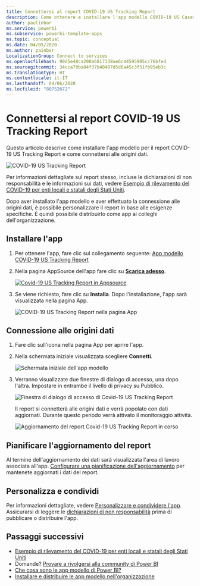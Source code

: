 ```yaml
---
title: Connettersi al report COVID-19 US Tracking Report
description: Come ottenere e installare l'app modello COVID-19 US Cases e come connettersi ai dati.
author: paulinbar
ms.service: powerbi
ms.subservice: powerbi-template-apps
ms.topic: conceptual
ms.date: 04/05/2020
ms.author: painbar
LocalizationGroup: Connect to services
ms.openlocfilehash: 90d5e48ca200a6817338ae6c44595905cc76bfed
ms.sourcegitcommit: 34cca70ba84f37b48407d5d8a45c3f51fb95eb3c
ms.translationtype: HT
ms.contentlocale: it-IT
ms.lasthandoff: 04/06/2020
ms.locfileid: "80752672"
---
```

# <a name="connect-to-the-covid-19-us-tracking-report"></a>Connettersi al report COVID-19 US Tracking Report
Questo articolo descrive come installare l'app modello per il report COVID-19 US Tracking Report e come connettersi alle origini dati.

![COVID-19 US Tracking Report](media/service-connect-to-covid-19-tracking/service-covid-19-us-tracking-report-title-screen.png)

Per informazioni dettagliate sul report stesso, incluse le dichiarazioni di non responsabilità e le informazioni sui dati, vedere [Esempio di rilevamento del COVID-19 per enti locali e statali degli Stati Uniti](../create-reports/sample-covid-19-us.md).

Dopo aver installato l'app modello e aver effettuato la connessione alle origini dati, è possibile personalizzare il report in base alle esigenze specifiche. È quindi possibile distribuirlo come app ai colleghi dell'organizzazione.

## <a name="install-the-app"></a>Installare l'app

1. Per ottenere l'app, fare clic sul collegamento seguente: [App modello COVID-19 US Tracking Report](https://appsource.microsoft.com/en-us/product/power-bi/pbi-contentpacks.covid19ms)

1. Nella pagina AppSource dell'app fare clic su [**Scarica adesso**](https://appsource.microsoft.com/en-us/product/power-bi/pbi-contentpacks.covid19ms).

    [![Covid-19 US Tracking Report in Appsource](media/service-connect-to-covid-19-tracking/service-covid-19-us-tracking-report-appsource-icon.png)](https://appsource.microsoft.com/en-us/product/power-bi/pbi-contentpacks.covid19ms)

1. Se viene richiesto, fare clic su **Installa**. Dopo l'installazione, l'app sarà visualizzata nella pagina App.

   ![COVID-19 US Tracking Report nella pagina App](media/service-connect-to-covid-19-tracking/service-covid-19-us-tracking-report-apps-page-icon.png)

## <a name="connect-to-data-sources"></a>Connessione alle origini dati

1. Fare clic sull'icona nella pagina App per aprire l'app.

1. Nella schermata iniziale visualizzata scegliere **Connetti**.

   ![Schermata iniziale dell'app modello](media/service-connect-to-covid-19-tracking/service-covid-19-us-tracking-report-splash-screen.png)

1. Verranno visualizzate due finestre di dialogo di accesso, una dopo l'altra. Impostare in entrambe il livello di privacy su Pubblico.

   ![Finestra di dialogo di accesso di Covid-19 US Tracking Report](media/service-connect-to-covid-19-tracking/service-covid-19-us-tracking-report-signin-dialog.png)

   Il report si connetterà alle origini dati e verrà popolato con dati aggiornati. Durante questo periodo verrà attivato il monitoraggio attività.

   ![Aggiornamento del report Covid-19 US Tracking Report in corso](media/service-connect-to-covid-19-tracking/service-covid-19-us-tracking-report-refresh-monitor.png)

## <a name="schedule-report-refresh"></a>Pianificare l'aggiornamento del report

Al termine dell'aggiornamento dei dati sarà visualizzata l'area di lavoro associata all'app. [Configurare una pianificazione dell'aggiornamento](../refresh-scheduled-refresh.md) per mantenete aggiornati i dati del report.

## <a name="customize-and-share"></a>Personalizza e condividi

Per informazioni dettagliate, vedere [Personalizzare e condividere l'app](../service-template-apps-install-distribute.md#customize-and-share-the-app). Assicurarsi di leggere le [dichiarazioni di non responsabilità](../create-reports/sample-covid-19-us.md#disclaimers) prima di pubblicare o distribuire l'app.

## <a name="next-steps"></a>Passaggi successivi
* [Esempio di rilevamento del COVID-19 per enti locali e statali degli Stati Uniti](../create-reports/sample-covid-19-us.md)
* Domande? [Provare a rivolgersi alla community di Power BI](https://community.powerbi.com/)
* [Che cosa sono le app modello di Power BI?](../service-template-apps-overview.md)
* [Installare e distribuire le app modello nell'organizzazione](../service-template-apps-install-distribute.md)

